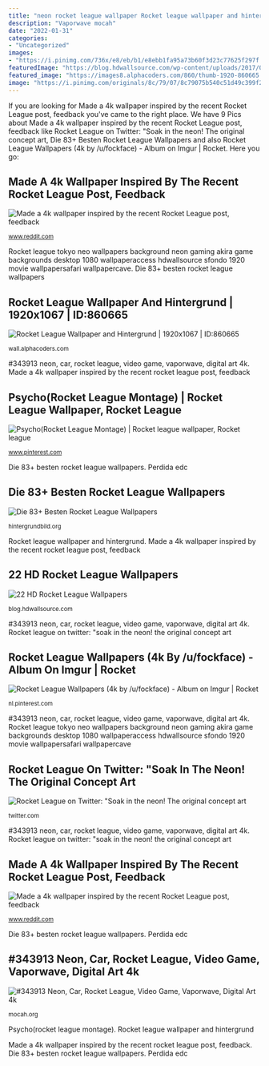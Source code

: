 ```yaml
---
title: "neon rocket league wallpaper Rocket league wallpaper and hintergrund"
description: "Vaporwave mocah"
date: "2022-01-31"
categories:
- "Uncategorized"
images:
- "https://i.pinimg.com/736x/e8/eb/b1/e8ebb1fa95a73b60f3d23c77625f297f.jpg"
featuredImage: "https://blog.hdwallsource.com/wp-content/uploads/2017/09/rocket-league-wallpaper-61739-63575-hd-wallpapers.jpg"
featured_image: "https://images8.alphacoders.com/860/thumb-1920-860665.jpg"
image: "https://i.pinimg.com/originals/8c/79/07/8c79075b540c51d49c399f24f165a0bb.jpg"
---
```


If you are looking for Made a 4k wallpaper inspired by the recent Rocket League post, feedback you've came to the right place. We have 9 Pics about Made a 4k wallpaper inspired by the recent Rocket League post, feedback like Rocket League on Twitter: &quot;Soak in the neon! The original concept art, Die 83+ Besten Rocket League Wallpapers and also Rocket League Wallpapers (4k by /u/fockface) - Album on Imgur | Rocket. Here you go:

## Made A 4k Wallpaper Inspired By The Recent Rocket League Post, Feedback

![Made a 4k wallpaper inspired by the recent Rocket League post, feedback](https://i.redd.it/uucvge2p8m5z.jpg "Made a 4k wallpaper inspired by the recent rocket league post, feedback")

<small>www.reddit.com</small>

Rocket league tokyo neo wallpapers background neon gaming akira game backgrounds desktop 1080 wallpaperaccess hdwallsource sfondo 1920 movie wallpapersafari wallpapercave. Die 83+ besten rocket league wallpapers

## Rocket League Wallpaper And Hintergrund | 1920x1067 | ID:860665

![Rocket League Wallpaper and Hintergrund | 1920x1067 | ID:860665](https://images8.alphacoders.com/860/thumb-1920-860665.jpg "Rocket league on twitter: &quot;soak in the neon! the original concept art")

<small>wall.alphacoders.com</small>

#343913 neon, car, rocket league, video game, vaporwave, digital art 4k. Made a 4k wallpaper inspired by the recent rocket league post, feedback

## Psycho(Rocket League Montage) | Rocket League Wallpaper, Rocket League

![Psycho(Rocket League Montage) | Rocket league wallpaper, Rocket league](https://i.pinimg.com/736x/e8/eb/b1/e8ebb1fa95a73b60f3d23c77625f297f.jpg "Rocket league wallpapers 4k octane pc background album backgrounds imgur fan dominus rockets games")

<small>www.pinterest.com</small>

Die 83+ besten rocket league wallpapers. Perdida edc

## Die 83+ Besten Rocket League Wallpapers

![Die 83+ Besten Rocket League Wallpapers](http://hintergrundbild.org/wallpaper/full/c/4/9/8950-rocket-league-wallpapers-1080x1920-fuer-windows.jpg "Rocket league tokyo neo wallpapers background neon gaming akira game backgrounds desktop 1080 wallpaperaccess hdwallsource sfondo 1920 movie wallpapersafari wallpapercave")

<small>hintergrundbild.org</small>

Rocket league wallpaper and hintergrund. Made a 4k wallpaper inspired by the recent rocket league post, feedback

## 22 HD Rocket League Wallpapers

![22 HD Rocket League Wallpapers](https://blog.hdwallsource.com/wp-content/uploads/2017/09/rocket-league-wallpaper-61739-63575-hd-wallpapers.jpg "22 hd rocket league wallpapers")

<small>blog.hdwallsource.com</small>

#343913 neon, car, rocket league, video game, vaporwave, digital art 4k. Rocket league on twitter: &quot;soak in the neon! the original concept art

## Rocket League Wallpapers (4k By /u/fockface) - Album On Imgur | Rocket

![Rocket League Wallpapers (4k by /u/fockface) - Album on Imgur | Rocket](https://i.pinimg.com/originals/8c/79/07/8c79075b540c51d49c399f24f165a0bb.jpg "Psycho(rocket league montage)")

<small>nl.pinterest.com</small>

#343913 neon, car, rocket league, video game, vaporwave, digital art 4k. Rocket league tokyo neo wallpapers background neon gaming akira game backgrounds desktop 1080 wallpaperaccess hdwallsource sfondo 1920 movie wallpapersafari wallpapercave

## Rocket League On Twitter: &quot;Soak In The Neon! The Original Concept Art

![Rocket League on Twitter: &quot;Soak in the neon! The original concept art](https://pbs.twimg.com/media/ClqTS-hUkAE3fyF.jpg:large "#343913 neon, car, rocket league, video game, vaporwave, digital art 4k")

<small>twitter.com</small>

#343913 neon, car, rocket league, video game, vaporwave, digital art 4k. Rocket league on twitter: &quot;soak in the neon! the original concept art

## Made A 4k Wallpaper Inspired By The Recent Rocket League Post, Feedback

![Made a 4k wallpaper inspired by the recent Rocket League post, feedback](https://resi.ze-robot.com/dl/ma/made-a-4k-wallpaper-inspired-by-the-recent-rocket-league-post-feedback-1080×1920.jpg "22 hd rocket league wallpapers")

<small>www.reddit.com</small>

Die 83+ besten rocket league wallpapers. Perdida edc

## #343913 Neon, Car, Rocket League, Video Game, Vaporwave, Digital Art 4k

![#343913 Neon, Car, Rocket League, Video Game, Vaporwave, Digital Art 4k](https://mocah.org/uploads/posts/343913-Neon-Car-Rocket-League-Video-Game-Vaporwave-Digital-Art.jpg "4k rocket league recent inspired feedback outrun")

<small>mocah.org</small>

Psycho(rocket league montage). Rocket league wallpaper and hintergrund

Made a 4k wallpaper inspired by the recent rocket league post, feedback. Die 83+ besten rocket league wallpapers. Perdida edc
